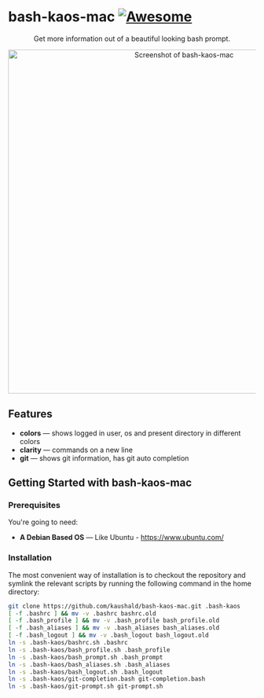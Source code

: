# bash-kaos-mac [![Awesome](https://cdn.rawgit.com/sindresorhus/awesome/d7305f38d29fed78fa85652e3a63e154dd8e8829/media/badge.svg)](https://github.com/sindresorhus/awesome)



<p align="center">Get more information out of a beautiful looking bash prompt.</p>

<p align="center"><img src="https://dl.dropboxusercontent.com/s/abpj8elnyrf16zh/screenshot.png?dl=0" width=700 alt="Screenshot of bash-kaos-mac"></p>


Features
------------

* **colors** — shows logged in user, os and present directory in different colors
* **clarity** — commands on a new line
* **git** — shows git information, has git auto completion


Getting Started with bash-kaos-mac
------------------------------

### Prerequisites

You're going to need:

 - **A Debian Based OS** — Like Ubuntu - https://www.ubuntu.com/

### Installation

The most convenient way of installation is to checkout the repository and symlink the relevant scripts by running the following command in the home directory:

```bash
git clone https://github.com/kaushald/bash-kaos-mac.git .bash-kaos
[ -f .bashrc ] && mv -v .bashrc bashrc.old
[ -f .bash_profile ] && mv -v .bash_profile bash_profile.old
[ -f .bash_aliases ] && mv -v .bash_aliases bash_aliases.old
[ -f .bash_logout ] && mv -v .bash_logout bash_logout.old
ln -s .bash-kaos/bashrc.sh .bashrc
ln -s .bash-kaos/bash_profile.sh .bash_profile
ln -s .bash-kaos/bash_prompt.sh .bash_prompt
ln -s .bash-kaos/bash_aliases.sh .bash_aliases
ln -s .bash-kaos/bash_logout.sh .bash_logout
ln -s .bash-kaos/git-completion.bash git-completion.bash
ln -s .bash-kaos/git-prompt.sh git-prompt.sh
```
